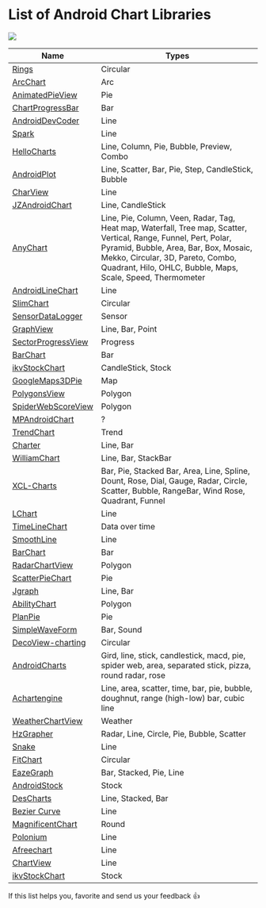 # List of Android Chart Libraries

[<img src="https://github.com/lucasrafagnin/android-charts/blob/master/header.png">](https://github.com/jstumpp/awesome-android)

Name | Types
--- | ---
[Rings](https://github.com/lalongooo/rings) | Circular
[ArcChart](https://github.com/imaNNeoFighT/ArcChartView) | Arc
[AnimatedPieView](https://github.com/razerdp/AnimatedPieView) | Pie
[ChartProgressBar](https://github.com/hadiidbouk/ChartProgressBar-Android) | Bar
[AndroidDevCoder](https://github.com/AllenCoder/AndroidDevCoder) | Line
[Spark](https://github.com/robinhood/spark) | Line
[HelloCharts](https://github.com/lecho/hellocharts-android) | Line, Column, Pie, Bubble, Preview, Combo
[AndroidPlot](https://github.com/halfhp/androidplot) | Line, Scatter, Bar, Pie, Step, CandleStick, Bubble
[CharView](https://github.com/romandanylyk/ChartView) | Line
[JZAndroidChart](https://github.com/donglua/JZAndroidChart) | Line, CandleStick
[AnyChart](https://github.com/AnyChart/AnyChart-Android) | Line, Pie, Column, Veen, Radar, Tag, Heat map, Waterfall, Tree map, Scatter, Vertical, Range, Funnel, Pert, Polar, Pyramid, Bubble, Area, Bar, Box, Mosaic, Mekko, Circular, 3D, Pareto, Combo, Quadrant, Hilo, OHLC, Bubble, Maps, Scale, Speed, Thermometer
[AndroidLineChart](https://github.com/jeanboydev/Android-LineChart) | Line
[SlimChart](https://github.com/mancj/SlimChart) | Circular
[SensorDataLogger](https://github.com/Steppschuh/Sensor-Data-Logger) | Sensor
[GraphView](https://github.com/jjoe64/GraphView) | Line, Bar, Point
[SectorProgressView](https://github.com/timqi/SectorProgressView) | Progress
[BarChart](https://github.com/ITheBK/BarChart) | Bar
[ikvStockChart](https://github.com/wordplat/ikvStockChart) | CandleStick, Stock
[GoogleMaps3DPie](https://github.com/aminyazdanpanah/google-maps-3D-pie-chart-marker-clustering-java) | Map
[PolygonsView](https://github.com/jiangzehui/polygonsview) | Polygon
[SpiderWebScoreView](https://github.com/panpf/spider-web-score-view) | Polygon
[MPAndroidChart](https://github.com/PhilJay/MPAndroidChart-Realm) | ?
[TrendChart](https://github.com/JeasonWong/TrendChart) | Trend
[Charter](https://github.com/hrules6872/Charter) | Line, Bar
[WilliamChart](https://github.com/diogobernardino/WilliamChart) | Line, Bar, StackBar
[XCL-Charts](https://github.com/xcltapestry/XCL-Charts) | Bar, Pie, Stacked Bar, Area, Line, Spline, Dount, Rose, Dial, Gauge, Radar, Circle, Scatter, Bubble, RangeBar, Wind Rose, Quadrant, Funnel
[LChart](https://github.com/linheimx/LChart) | Line
[TimeLineChart](https://github.com/jruesga/timeline-chart-view) | Data over time
[SmoothLine](https://github.com/PaoloConte/smooth-line-chart) | Line
[BarChart](https://github.com/ITheBK/BarChart) | Bar
[RadarChartView](https://github.com/DmitriyZaitsev/RadarChartView) | Polygon
[ScatterPieChart](https://github.com/IntruderShanky/Scatter-PieChart) | Pie
[Jgraph](https://github.com/ZuYun/Jgraph) | Line, Bar
[AbilityChart](https://github.com/jiefly/AbilityChart) | Polygon
[PlanPie](https://github.com/zurche/plain-pie) | Pie
[SimpleWaveForm](https://github.com/maxyou/SimpleWaveform) | Bar, Sound
[DecoView-charting](https://github.com/bmarrdev/android-DecoView-charting) | Circular
[AndroidCharts](https://github.com/limccn/Android-Charts) | Gird, line, stick, candlestick, macd, pie, spider web, area, separated stick, pizza, round radar, rose
[Achartengine](https://github.com/ddanny/achartengine) | Line, area, scatter, time, bar, pie, bubble, doughnut, range (high-low) bar, cubic line
[WeatherChartView](https://github.com/kaku2015/WeatherChartView) | Weather
[HzGrapher](https://github.com/handstudio/HzGrapher) | Radar, Line, Circle, Pie, Bubble, Scatter
[Snake](https://github.com/txusballesteros/snake) | Line
[FitChart](https://github.com/txusballesteros/fit-chart) | Circular
[EazeGraph](https://github.com/blackfizz/EazeGraph) | Bar, Stacked, Pie, Line
[AndroidStock](https://github.com/lzyzsd/AndroidStockChart) | Stock
[DesCharts](https://github.com/bradipao/desCharts) | Line, Stacked, Bar
[Bezier Curve](https://github.com/Steven-Luo/android-bezier-curve-chart) | Line
[MagnificentChart](https://github.com/Geek-1001/MagnificentChart) | Round
[Polonium](https://github.com/Erzer/polonium-chart-view) | Line
[Afreechart](https://github.com/johnjohndoe/AFreeChart) | Line
[ChartView](https://github.com/romandanylyk/ChartView) | Line
[ikvStockChart](https://github.com/wordplat/ikvStockChart) | Stock


If this list helps you, favorite and send us your feedback :thumbsup:
